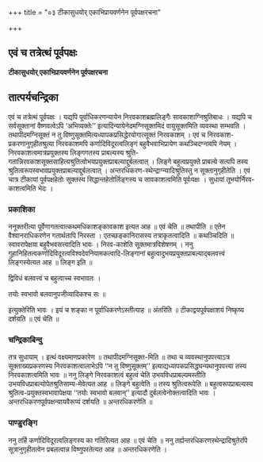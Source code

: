 +++
title = "०३ टीकासुधयोर् एकाभिप्रायवर्णनेन पूर्वपक्षरचना"

+++


## एवं च तत्रेत्थं पूर्वपक्षः

**टीकासुधयोर् एकाभिप्रायवर्णनेन पूर्वपक्षरचना**

## **तात्पर्यचन्द्रिका**

एवं च तत्रेत्थं पूर्वपक्षः । यद्यपि पूर्वाधिकरणन्यायेन निरवकाशब्रह्मलिङ्गैः सावकाशाग्निश्रुतिबाधः । यद्यपि च सर्वसूक्तानां वैष्णवत्वेऽपि ‘अभिव्यक्तेः’’ इत्यादिन्यायेनेदमग्निसूक्तमिदं वायुसूक्तमिति व्यवस्था सम्भवति । तथापीदमग्निसूक्तं न तु विष्णुसूक्तमित्यध्यापकप्रसिद्धेरयोगात्सूक्तं निरवकाशम् । एवं च निरवकाश-प्रकरणानुगृहीतश्रुत्या निरवकाशमपि कर्णादिविदूरत्वलिङ्गं बहुवैभवाभिप्रायेण कथञ्चिदग्नावपि नेयम् । निरवकाशत्वमात्रप्रयुक्तस्य लिङ्गगतस्य प्राबल्यस्य श्रुति-गतान्निरवकाशसूक्तसाहित्यश्रुतित्वोभयप्रयुक्तप्राबल्याद्दुर्बलत्वात् । लिङ्गे बहुत्वप्रयुक्ते प्राबल्ये सत्यपि तस्य श्रुतित्वरूपस्वभावप्रयुक्तप्राबल्याद्दुर्बलत्वात् । अन्तरधिकरण-स्थेन्द्राग्न्यादिश्रुतिस्तु न सूक्तानुगृहीतेति । एवं चात्र टीकायां पूर्वपक्षहेतोः सूक्तस्य सिद्धान्तहेतोर्लिङ्गस्य च सावकाशत्वमिति पूर्वःपक्षः । सुधायां तूभयोर्निरव-काशत्वमिति भेदः ।

### **प्रकाशिका**

ननूक्तरीत्या पूर्वेणागतत्वात्कथमधिकाशङ्कावकाश इत्यत आह ॥ एवं चेति ॥ तथापीति ॥ एतेन वैश्वानराधिकरणेन गतार्थतापि निरस्ता । एतच्छङ्कानिरासस्य तत्राकृतत्वादिति ॥ कथञ्चिदिति ॥ स्वावरापेक्षया बहुवैभवसत्त्वादिति भावः । निरव-काशेति सूक्तमात्रविशेषणम् । ननु गुहानिहितत्वकर्णादिविदूरत्वविश्वदेवनियामकत्वादि-लिङ्गानां बहुत्वादुभयप्रयुक्तप्राबल्याद्बलवत्त्वं लिङ्गस्येत्यत आह ॥ लिङ्ग इति ॥

द्विविधं बलवत्त्वं च बहुत्वाच्च स्वभावतः ।

तयोः स्वभावो बलवानुपजीव्यादिकश्च सः ॥

इत्युक्तेरिति भावः । इयं च शङ्का न पूर्वाधिकरणेऽस्तीत्याह ॥ अंतरिति ॥ टीकाद्वयपूर्वपक्षाशयं निष्कृष्य दर्शयति ॥ एवं चेति ॥

### **चन्द्रिकाबिन्दु**

तत्र सुधायाम् । इत्थं वक्ष्यमाणप्रकारेण ॥ तथापीदमग्निसूक्त-मिति ॥ तथा च व्यवस्थानुपपत्त्याऽत्र सूक्ताख्यप्रकरणस्य निरवकाशत्वालाभेऽपि ‘‘न तु विष्णुसूक्तम्’’ इत्याद्यध्यापकप्रसिद्ध्यन्यथानुपपत्त्या तस्य निरवकाशत्वमिति भावः ॥ ननु लिङ्गे निरवकाशत्वं बहुत्वं चेति उभयविधप्राबल्यमस्तीति उभयविधप्राबल्योपेतश्रुतिसाम्य-मेवेत्यत आह ॥ लिङ्गे बहुत्वेति ॥ तस्य श्रुतित्वरूपेति ॥ बहुत्वरूपप्राबल्यस्य श्रुतित्व-प्रयुक्तस्वभावापेक्षया ‘‘तयोः स्वभावो बलवान्’’ इत्यादौ दुर्बलत्वेनोक्तत्वादिति भावः । अन्तरधिकरणपूर्वपक्षन्यायवैरूप्यं दर्शयति ॥ अन्तरधिकरणेति ॥

### **पाण्डुरङ्गि**

ननु तर्हि कर्णादिविदूरत्वलिङ्गस्य का गतिरित्यत आह ॥ एवं चेति ॥ ननु तर्ह्यन्तरधिकरणस्थेन्द्रादिश्रुतेरपि सूत्रानुगृहीतत्वेन प्रबलत्वान्न विष्णुपरतेत्यत आह ॥ अन्तरधिकरणेति ।

